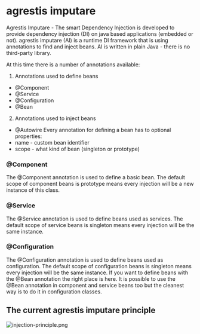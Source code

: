 # agrestis imputare #

Agrestis Imputare - The smart Dependency Injection is developed to provide dependency injection (DI) on java based applications (embedded or not). agrestis imputare (AI) is a runtime DI framework that is using annotations to find and inject beans. AI is written in plain Java - there is no third-party library.

At this time there is a number of annotations available:
1. Annotations used to define beans
  * \@Component
  * \@Service
  * \@Configuration
  * \@Bean
2. Annotations used to inject beans
  * \@Autowire
Every annotation for defining a bean has to optional properties:
* name - custom bean identifier
* scope - what kind of bean (singleton or prototype)

### \@Component ###
The \@Component annotation is used to define a basic bean. The default scope of component beans is prototype means every injection will be a new instance of this class.

### \@Service ###
The \@Service annotation is used to define beans used as services. The default scope of service beans is singleton means every injection will be the same instance.

### \@Configuration ###
The \@Configuration annotation is used to define beans used as configuration. The default scope of configuration beans is singleton means every injection will be the same instance. If you want to define beans with the \@Bean annotation the right place is here. It is possible to use the @Bean annotation in component and service beans too but the cleanest way is to do it in configuration classes.

## The current agrestis imputare principle ##
![injection-principle.png](https://bitbucket.org/repo/yk6XMB/images/2861867991-injection-principle.png)
